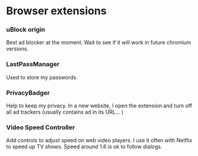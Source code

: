# Browser extensions

### uBlock origin

Best ad blocker at the moment. Wait to see if it will work in future chromium versions.

### LastPassManager

Used to store my passwords.

### PrivacyBadger

Help to keep my privacy. In a new website, I open the extension and turn off all ad trackers \(usually contains ad in its URL... \)

### Video Speed Controller

Add controls to adjust speed on web video players. I use it often with Netflix to speed up TV shows. Speed around 1.6 is ok to follow dialogs.

